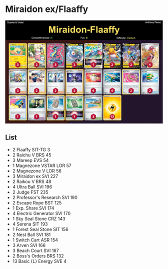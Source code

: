 # Miraidon ex/Flaaffy

![decklist](../../!Images/Standard/4BST-SVI/Miraidon-Flaaffy.png)

## List
* 2 Flaaffy SIT-TG 3
* 2 Raichu V BRS 45
* 3 Mareep EVS 54
* 1 Magnezone VSTAR LOR 57
* 2 Magnezone V LOR 56
* 3 Miraidon ex SVI 227
* 2 Raikou V BRS 48
* 4 Ultra Ball SVI 196
* 2 Judge FST 235
* 2 Professor's Research SVI 190
* 2 Escape Rope BST 125
* 1 Exp. Share SVI 174
* 4 Electric Generator SVI 170
* 1 Sky Seal Stone CRZ 143
* 4 Serena SIT 193
* 1 Forest Seal Stone SIT 156
* 2 Nest Ball SVI 181
* 1 Switch Cart ASR 154
* 3 Arven SVI 166
* 3 Beach Court SVI 167
* 2 Boss's Orders BRS 132
* 13 Basic {L} Energy SVE 4
